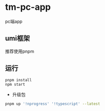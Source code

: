 # tm-pc-app
pc端app
## umi框架
 推荐使用pnpm

## 运行
```sh
pnpm install
npm start
```
- 升级包
```sh
pnpm up '!nprogress' '!typescript' --latest
```